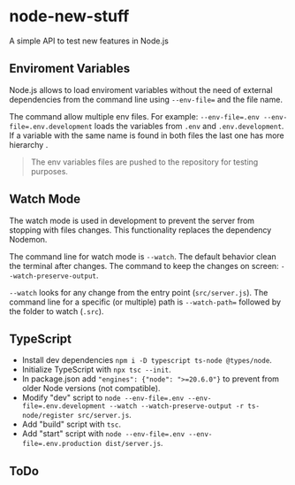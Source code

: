 # node-new-stuff

A simple API to test new features in Node.js

## Enviroment Variables

Node.js allows to load enviroment variables without the need of external dependencies from the command line using `--env-file=` and the file name.

The command allow multiple env files.
For example: `--env-file=.env --env-file=.env.development` loads the variables from `.env` and `.env.development`.
If a variable with the same name is found in both files the last one has more hierarchy .

> The env variables files are pushed to the repository for testing purposes.

## Watch Mode

The watch mode is used in development to prevent the server from stopping with files changes.
This functionality replaces the dependency Nodemon.

The command line for watch mode is `--watch`.
The default behavior clean the terminal after changes.
The command to keep the changes on screen: `--watch-preserve-output`.

`--watch` looks for any change from the entry point (`src/server.js`).
The command line for a specific (or multiple) path is `--watch-path=` followed by the folder to watch (`.src`).

## TypeScript

- Install dev dependencies `npm i -D typescript ts-node @types/node`.
- Initialize TypeScript with `npx tsc --init`.
- In package.json add `"engines": {"node": ">=20.6.0"}` to prevent from older Node versions (not compatible).
- Modify "dev" script to `node --env-file=.env --env-file=.env.development --watch --watch-preserve-output -r ts-node/register src/server.js`.
- Add "build" script with `tsc`.
- Add "start" script with `node --env-file=.env --env-file=.env.production dist/server.js`.

## ToDo
